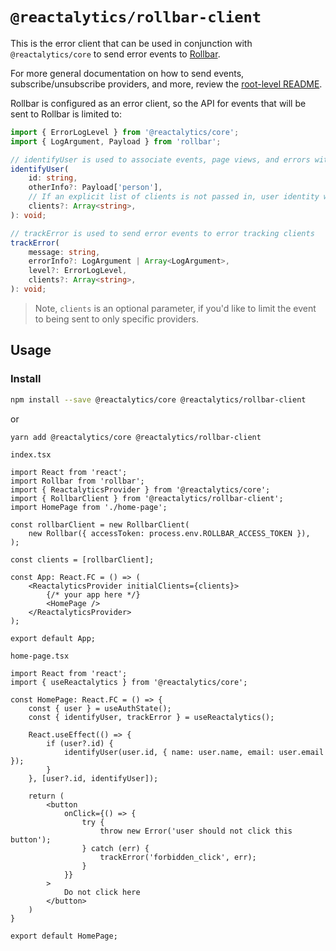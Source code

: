 # `@reactalytics/rollbar-client`

This is the error client that can be used in conjunction with `@reactalytics/core` to send error events to [Rollbar](https://rollbar.com/).

For more general documentation on how to send events, subscribe/unsubscribe providers, and more, review the [root-level README](../../README.md).

Rollbar is configured as an error client, so the API for events that will be sent to Rollbar is limited to:

```ts
import { ErrorLogLevel } from '@reactalytics/core';
import { LogArgument, Payload } from 'rollbar';

// identifyUser is used to associate events, page views, and errors with an individual user
identifyUser(
    id: string,
    otherInfo?: Payload['person'],
    // If an explicit list of clients is not passed in, user identity will be sent to all registered clients
    clients?: Array<string>,
): void;

// trackError is used to send error events to error tracking clients
trackError(
    message: string,
    errorInfo?: LogArgument | Array<LogArgument>,
    level?: ErrorLogLevel,
    clients?: Array<string>,
): void;
```

> Note, `clients` is an optional parameter, if you'd like to limit the event to being sent to only specific providers.

## Usage

### Install
```bash
npm install --save @reactalytics/core @reactalytics/rollbar-client
```

or

```bash
yarn add @reactalytics/core @reactalytics/rollbar-client
```

`index.tsx`
```tsx
import React from 'react';
import Rollbar from 'rollbar';
import { ReactalyticsProvider } from '@reactalytics/core';
import { RollbarClient } from '@reactalytics/rollbar-client';
import HomePage from './home-page';

const rollbarClient = new RollbarClient(
    new Rollbar({ accessToken: process.env.ROLLBAR_ACCESS_TOKEN }),
);

const clients = [rollbarClient];

const App: React.FC = () => (
    <ReactalyticsProvider initialClients={clients}>
        {/* your app here */}
        <HomePage />
    </ReactalyticsProvider>
);

export default App;
```

`home-page.tsx`
```tsx
import React from 'react';
import { useReactalytics } from '@reactalytics/core';

const HomePage: React.FC = () => {
    const { user } = useAuthState();
    const { identifyUser, trackError } = useReactalytics();
    
    React.useEffect(() => {
        if (user?.id) {
            identifyUser(user.id, { name: user.name, email: user.email });
        }
    }, [user?.id, identifyUser]);
    
    return (
        <button
            onClick={() => {
                try {
                    throw new Error('user should not click this button');
                } catch (err) {
                    trackError('forbidden_click', err);
                }
            }}
        >
            Do not click here
        </button>
    )
}

export default HomePage;
```
